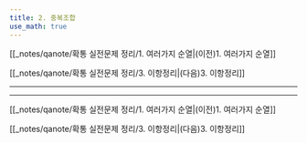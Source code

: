 ```yaml
---
title: 2. 중복조합
use_math: true
---
```

[[_notes/qanote/확통 실전문제 정리/1. 여러가지 순열|(이전)1. 여러가지 순열]] 

[[_notes/qanote/확통 실전문제 정리/3. 이항정리|(다음)3. 이항정리]]

***







***
[[_notes/qanote/확통 실전문제 정리/1. 여러가지 순열|(이전)1. 여러가지 순열]] 

[[_notes/qanote/확통 실전문제 정리/3. 이항정리|(다음)3. 이항정리]]